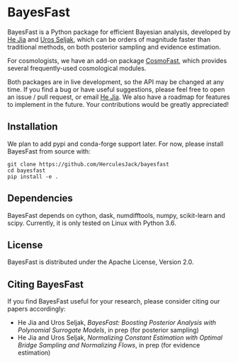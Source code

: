# BayesFast

BayesFast is a Python package for efficient Bayesian analysis,
developed by [He Jia](http://hejia.io) and 
[Uros Seljak](https://physics.berkeley.edu/people/faculty/uros-seljak),
which can be orders of magnitude faster than traditional methods,
on both posterior sampling and evidence estimation.

For cosmologists, we have an add-on package
[CosmoFast](https://github.com/HerculesJack/cosmofast),
which provides several frequently-used cosmological modules.

Both packages are in live development, so the API may be changed at any time.
If you find a bug or have useful suggestions, please feel free to 
open an issue / pull request, or email [He Jia](mailto:he.jia.phy@gmail.com).
We also have a roadmap for features to implement in the future.
Your contributions would be greatly appreciated!

## Installation

We plan to add pypi and conda-forge support later.
For now, please install BayesFast from source with:

```
git clone https://github.com/HerculesJack/bayesfast
cd bayesfast
pip install -e .
```

## Dependencies

BayesFast depends on cython, dask, numdifftools, numpy, scikit-learn and scipy.
Currently, it is only tested on Linux with Python 3.6.

## License

BayesFast is distributed under the Apache License, Version 2.0.

## Citing BayesFast

If you find BayesFast useful for your research,
please consider citing our papers accordingly:

* He Jia and Uros Seljak, *BayesFast: Boosting Posterior Analysis
with Polynomial Surrogate Models*, in prep (for posterior sampling)
* He Jia and Uros Seljak, *Normalizing Constant Estimation
with Optimal Bridge Sampling and Normalizing Flows*,
in prep (for evidence estimation)
